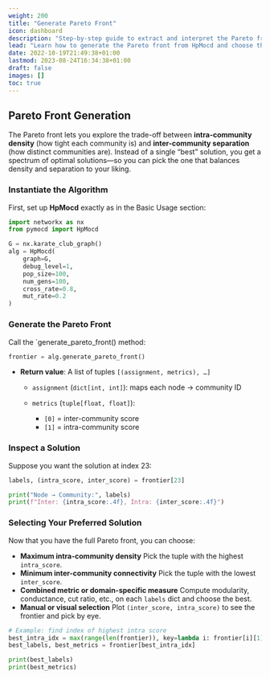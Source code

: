 ```yaml
---
weight: 200
title: "Generate Pareto Front"
icon: dashboard
description: "Step-by-step guide to extract and interpret the Pareto front of community-detection solutions."
lead: "Learn how to generate the Pareto front from HpMocd and choose the best trade-off solution for your needs."
date: 2022-10-19T21:49:38+01:00
lastmod: 2023-08-24T16:34:38+01:00
draft: false
images: []
toc: true
---
```


## Pareto Front Generation

The Pareto front lets you explore the trade-off between **intra-community density** (how tight each community is) and **inter-community separation** (how distinct communities are). Instead of a single “best” solution, you get a spectrum of optimal solutions—so you can pick the one that balances density and separation to your liking.

### Instantiate the Algorithm

First, set up **HpMocd** exactly as in the Basic Usage section:

```python
import networkx as nx
from pymocd import HpMocd

G = nx.karate_club_graph()
alg = HpMocd(
    graph=G,
    debug_level=1,
    pop_size=100,
    num_gens=100,
    cross_rate=0.8,
    mut_rate=0.2
)
```

### Generate the Pareto Front

Call the `generate_pareto_front() method:

```python
frontier = alg.generate_pareto_front()
```

* **Return value**:
  A list of tuples `[(assignment, metrics), …]`

  * `assignment` (`dict[int, int]`): maps each node → community ID
  * `metrics` (`tuple[float, float]`):

    * `[0]` = inter-community score 
    * `[1]` = intra-community score

### Inspect a Solution

Suppose you want the solution at index 23:

```python
labels, (intra_score, inter_score) = frontier[23]

print("Node → Community:", labels)
print(f"Inter: {intra_score:.4f}, Intra: {inter_score:.4f}")
```

### Selecting Your Preferred Solution

Now that you have the full Pareto front, you can choose:

* **Maximum intra-community density**
  Pick the tuple with the highest `intra_score`.
* **Minimum inter-community connectivity**
  Pick the tuple with the lowest `inter_score`.
* **Combined metric or domain-specific measure**
  Compute modularity, conductance, cut ratio, etc., on each `labels` dict and choose the best.
* **Manual or visual selection**
  Plot `(inter_score, intra_score)` to see the frontier and pick by eye.

```python
# Example: find index of highest intra score
best_intra_idx = max(range(len(frontier)), key=lambda i: frontier[i][1][1])
best_labels, best_metrics = frontier[best_intra_idx]

print(best_labels)
print(best_metrics)
```